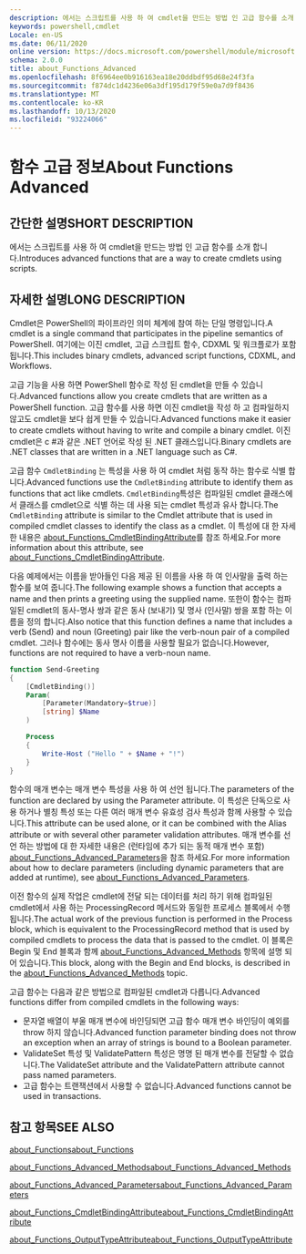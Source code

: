 ```yaml
---
description: 에서는 스크립트를 사용 하 여 cmdlet을 만드는 방법 인 고급 함수를 소개 합니다.
keywords: powershell,cmdlet
Locale: en-US
ms.date: 06/11/2020
online version: https://docs.microsoft.com/powershell/module/microsoft.powershell.core/about/about_functions_advanced?view=powershell-7.1&WT.mc_id=ps-gethelp
schema: 2.0.0
title: about_Functions_Advanced
ms.openlocfilehash: 8f6964ee0b916163ea18e20ddbdf95d68e24f3fa
ms.sourcegitcommit: f874dc1d4236e06a3df195d179f59e0a7d9f8436
ms.translationtype: MT
ms.contentlocale: ko-KR
ms.lasthandoff: 10/13/2020
ms.locfileid: "93224066"
---
```

# <a name="about-functions-advanced"></a><span data-ttu-id="62add-104">함수 고급 정보</span><span class="sxs-lookup"><span data-stu-id="62add-104">About Functions Advanced</span></span>

## <a name="short-description"></a><span data-ttu-id="62add-105">간단한 설명</span><span class="sxs-lookup"><span data-stu-id="62add-105">SHORT DESCRIPTION</span></span>
<span data-ttu-id="62add-106">에서는 스크립트를 사용 하 여 cmdlet을 만드는 방법 인 고급 함수를 소개 합니다.</span><span class="sxs-lookup"><span data-stu-id="62add-106">Introduces advanced functions that are a way to create cmdlets using scripts.</span></span>

## <a name="long-description"></a><span data-ttu-id="62add-107">자세한 설명</span><span class="sxs-lookup"><span data-stu-id="62add-107">LONG DESCRIPTION</span></span>

<span data-ttu-id="62add-108">Cmdlet은 PowerShell의 파이프라인 의미 체계에 참여 하는 단일 명령입니다.</span><span class="sxs-lookup"><span data-stu-id="62add-108">A cmdlet is a single command that participates in the pipeline semantics of PowerShell.</span></span> <span data-ttu-id="62add-109">여기에는 이진 cmdlet, 고급 스크립트 함수, CDXML 및 워크플로가 포함 됩니다.</span><span class="sxs-lookup"><span data-stu-id="62add-109">This includes binary cmdlets, advanced script functions, CDXML, and Workflows.</span></span>

<span data-ttu-id="62add-110">고급 기능을 사용 하면 PowerShell 함수로 작성 된 cmdlet을 만들 수 있습니다.</span><span class="sxs-lookup"><span data-stu-id="62add-110">Advanced functions allow you create cmdlets that are written as a PowerShell function.</span></span> <span data-ttu-id="62add-111">고급 함수를 사용 하면 이진 cmdlet을 작성 하 고 컴파일하지 않고도 cmdlet을 보다 쉽게 만들 수 있습니다.</span><span class="sxs-lookup"><span data-stu-id="62add-111">Advanced functions make it easier to create cmdlets without having to write and compile a binary cmdlet.</span></span> <span data-ttu-id="62add-112">이진 cmdlet은 c #과 같은 .NET 언어로 작성 된 .NET 클래스입니다.</span><span class="sxs-lookup"><span data-stu-id="62add-112">Binary cmdlets are .NET classes that are written in a .NET language such as C#.</span></span>

<span data-ttu-id="62add-113">고급 함수 `CmdletBinding` 는 특성을 사용 하 여 cmdlet 처럼 동작 하는 함수로 식별 합니다.</span><span class="sxs-lookup"><span data-stu-id="62add-113">Advanced functions use the `CmdletBinding` attribute to identify them as functions that act like cmdlets.</span></span> <span data-ttu-id="62add-114">`CmdletBinding`특성은 컴파일된 cmdlet 클래스에서 클래스를 cmdlet으로 식별 하는 데 사용 되는 cmdlet 특성과 유사 합니다.</span><span class="sxs-lookup"><span data-stu-id="62add-114">The `CmdletBinding` attribute is similar to the Cmdlet attribute that is used in compiled cmdlet classes to identify the class as a cmdlet.</span></span> <span data-ttu-id="62add-115">이 특성에 대 한 자세한 내용은 [about_Functions_CmdletBindingAttribute](about_Functions_CmdletBindingAttribute.md)를 참조 하세요.</span><span class="sxs-lookup"><span data-stu-id="62add-115">For more information about this attribute, see [about_Functions_CmdletBindingAttribute](about_Functions_CmdletBindingAttribute.md).</span></span>

<span data-ttu-id="62add-116">다음 예제에서는 이름을 받아들인 다음 제공 된 이름을 사용 하 여 인사말을 출력 하는 함수를 보여 줍니다.</span><span class="sxs-lookup"><span data-stu-id="62add-116">The following example shows a function that accepts a name and then prints a greeting using the supplied name.</span></span> <span data-ttu-id="62add-117">또한이 함수는 컴파일된 cmdlet의 동사-명사 쌍과 같은 동사 (보내기) 및 명사 (인사말) 쌍을 포함 하는 이름을 정의 합니다.</span><span class="sxs-lookup"><span data-stu-id="62add-117">Also notice that this function defines a name that includes a verb (Send) and noun (Greeting) pair like the verb-noun pair of a compiled cmdlet.</span></span> <span data-ttu-id="62add-118">그러나 함수에는 동사 명사 이름을 사용할 필요가 없습니다.</span><span class="sxs-lookup"><span data-stu-id="62add-118">However, functions are not required to have a verb-noun name.</span></span>

```powershell
function Send-Greeting
{
    [CmdletBinding()]
    Param(
        [Parameter(Mandatory=$true)]
        [string] $Name
    )

    Process
    {
        Write-Host ("Hello " + $Name + "!")
    }
}
```

<span data-ttu-id="62add-119">함수의 매개 변수는 매개 변수 특성을 사용 하 여 선언 됩니다.</span><span class="sxs-lookup"><span data-stu-id="62add-119">The parameters of the function are declared by using the Parameter attribute.</span></span>
<span data-ttu-id="62add-120">이 특성은 단독으로 사용 하거나 별칭 특성 또는 다른 여러 매개 변수 유효성 검사 특성과 함께 사용할 수 있습니다.</span><span class="sxs-lookup"><span data-stu-id="62add-120">This attribute can be used alone, or it can be combined with the Alias attribute or with several other parameter validation attributes.</span></span> <span data-ttu-id="62add-121">매개 변수를 선언 하는 방법에 대 한 자세한 내용은 (런타임에 추가 되는 동적 매개 변수 포함) [about_Functions_Advanced_Parameters](about_Functions_Advanced_Parameters.md)을 참조 하세요.</span><span class="sxs-lookup"><span data-stu-id="62add-121">For more information about how to declare parameters (including dynamic parameters that are added at runtime), see [about_Functions_Advanced_Parameters](about_Functions_Advanced_Parameters.md).</span></span>

<span data-ttu-id="62add-122">이전 함수의 실제 작업은 cmdlet에 전달 되는 데이터를 처리 하기 위해 컴파일된 cmdlet에서 사용 하는 ProcessingRecord 메서드와 동일한 프로세스 블록에서 수행 됩니다.</span><span class="sxs-lookup"><span data-stu-id="62add-122">The actual work of the previous function is performed in the Process block, which is equivalent to the ProcessingRecord method that is used by compiled cmdlets to process the data that is passed to the cmdlet.</span></span> <span data-ttu-id="62add-123">이 블록은 Begin 및 End 블록과 함께 [about_Functions_Advanced_Methods](about_Functions_Advanced_Methods.md) 항목에 설명 되어 있습니다.</span><span class="sxs-lookup"><span data-stu-id="62add-123">This block, along with the Begin and End blocks, is described in the [about_Functions_Advanced_Methods](about_Functions_Advanced_Methods.md) topic.</span></span>

<span data-ttu-id="62add-124">고급 함수는 다음과 같은 방법으로 컴파일된 cmdlet과 다릅니다.</span><span class="sxs-lookup"><span data-stu-id="62add-124">Advanced functions differ from compiled cmdlets in the following ways:</span></span>

- <span data-ttu-id="62add-125">문자열 배열이 부울 매개 변수에 바인딩되면 고급 함수 매개 변수 바인딩이 예외를 throw 하지 않습니다.</span><span class="sxs-lookup"><span data-stu-id="62add-125">Advanced function parameter binding does not throw an exception when an array of strings is bound to a Boolean parameter.</span></span>
- <span data-ttu-id="62add-126">ValidateSet 특성 및 ValidatePattern 특성은 명명 된 매개 변수를 전달할 수 없습니다.</span><span class="sxs-lookup"><span data-stu-id="62add-126">The ValidateSet attribute and the ValidatePattern attribute cannot pass named parameters.</span></span>
- <span data-ttu-id="62add-127">고급 함수는 트랜잭션에서 사용할 수 없습니다.</span><span class="sxs-lookup"><span data-stu-id="62add-127">Advanced functions cannot be used in transactions.</span></span>

## <a name="see-also"></a><span data-ttu-id="62add-128">참고 항목</span><span class="sxs-lookup"><span data-stu-id="62add-128">SEE ALSO</span></span>

[<span data-ttu-id="62add-129">about_Functions</span><span class="sxs-lookup"><span data-stu-id="62add-129">about_Functions</span></span>](about_Functions.md)

[<span data-ttu-id="62add-130">about_Functions_Advanced_Methods</span><span class="sxs-lookup"><span data-stu-id="62add-130">about_Functions_Advanced_Methods</span></span>](about_Functions_Advanced_Methods.md)

[<span data-ttu-id="62add-131">about_Functions_Advanced_Parameters</span><span class="sxs-lookup"><span data-stu-id="62add-131">about_Functions_Advanced_Parameters</span></span>](about_Functions_Advanced_Parameters.md)

[<span data-ttu-id="62add-132">about_Functions_CmdletBindingAttribute</span><span class="sxs-lookup"><span data-stu-id="62add-132">about_Functions_CmdletBindingAttribute</span></span>](about_Functions_CmdletBindingAttribute.md)

[<span data-ttu-id="62add-133">about_Functions_OutputTypeAttribute</span><span class="sxs-lookup"><span data-stu-id="62add-133">about_Functions_OutputTypeAttribute</span></span>](about_Functions_OutputTypeAttribute.md)
